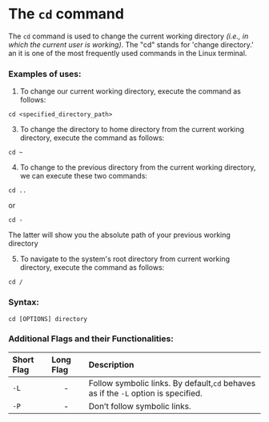 # The `cd` command


The `cd` command is used to change the current working directory *(i.e., in which the current user is working)*. 
The "cd" stands for 'change directory.' an it is one of the most frequently used commands in the Linux terminal.

### Examples of uses:


1. To change our current working directory, execute the command as follows:

```
cd <specified_directory_path>
```

3. To change the directory to home directory from the current working directory, execute the command as follows:

```
cd ~
```

4. To change to the previous directory from the current working directory, we can execute these two commands:

```
cd ..
```
or
```
cd -
```

The latter will show you the absolute path of your previous working directory

5. To navigate to the system's root directory from current working directory, execute the command as follows:

```
cd /
```

### Syntax:

```
cd [OPTIONS] directory
```

### Additional Flags and their Functionalities:

|**Short Flag**   |**Long Flag**   |**Description**   |
|:---|:---|:---|
|`-L`|<center>-</center>|Follow symbolic links. By default,`cd` behaves as if the `-L` option is specified.|
|`-P`|<center>-</center>|Don’t follow symbolic links.|